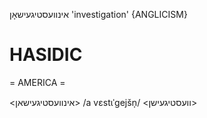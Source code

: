אינוועסטיגעישאָן
'investigation'
{ANGLICISM}

HASIDIC
=======
= AMERICA = 

<אינוועסטיגעישאן>
/a vɛstɩˈgejšn̩/ <וועסטיגעישן>